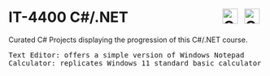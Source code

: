 # IT-4400 C#/.NET<img align="right" alt="C#" width="30px" style="padding-right:10px;" src="https://cdn.jsdelivr.net/gh/devicons/devicon/icons/csharp/csharp-original.svg" /><img align="right" alt="C" width="30px" style="padding-right:10px;" src="https://cdn.jsdelivr.net/gh/devicons/devicon/icons/dot-net/dot-net-plain.svg"/>
         
Curated C# Projects displaying the progression of this C#/.NET course.

<pre>
Text Editor: offers a simple version of Windows Notepad
Calculator: replicates Windows 11 standard basic calculator
</pre>
